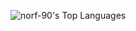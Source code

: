 ![norf-90's Top Languages](https://github-readme-stats.vercel.app/api/top-langs/?username=norf-90&theme=dark&show_icons=true&hide_border=false&layout=compact)
